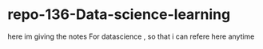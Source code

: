 # repo-136-Data-science-learning
here im giving the notes For datascience , so that i can refere here anytime
